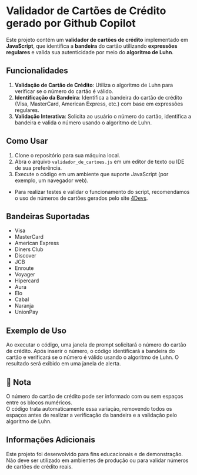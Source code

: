 # Validador de Cartões de Crédito gerado por Github Copilot

Este projeto contém um **validador de cartões de crédito** implementado em **JavaScript**, que identifica a **bandeira** do cartão utilizando **expressões regulares** e valida sua autenticidade por meio do **algoritmo de Luhn**.

## Funcionalidades

1. **Validação de Cartão de Crédito**: Utiliza o algoritmo de Luhn para verificar se o número do cartão é válido.
2. **Identificação da Bandeira**: Identifica a bandeira do cartão de crédito (Visa, MasterCard, American Express, etc.) com base em expressões regulares.
3. **Validação Interativa**: Solicita ao usuário o número do cartão, identifica a bandeira e valida o número usando o algoritmo de Luhn.

## Como Usar

1. Clone o repositório para sua máquina local.
2. Abra o arquivo `validador_de_cartoes.js` em um editor de texto ou IDE de sua preferência.
3. Execute o código em um ambiente que suporte JavaScript (por exemplo, um navegador web).

- Para realizar testes e validar o funcionamento do script, recomendamos o uso de números de cartões gerados pelo site [4Devs](https://www.4devs.com.br/gerador_de_numero_cartao_credito).

## Bandeiras Suportadas

- Visa
- MasterCard
- American Express
- Diners Club
- Discover
- JCB
- Enroute
- Voyager
- Hipercard
- Aura
- Elo
- Cabal
- Naranja
- UnionPay

## Exemplo de Uso

Ao executar o código, uma janela de prompt solicitará o número do cartão de crédito. Após inserir o número, o código identificará a bandeira do cartão e verificará se o número é válido usando o algoritmo de Luhn. O resultado será exibido em uma janela de alerta.

## 📝 Nota

O número do cartão de crédito pode ser informado com ou sem espaços entre os blocos numéricos.  
O código trata automaticamente essa variação, removendo todos os espaços antes de realizar a verificação da bandeira e a validação pelo algoritmo de Luhn.

## Informações Adicionais

Este projeto foi desenvolvido para fins educacionais e de demonstração. Não deve ser utilizado em ambientes de produção ou para validar números de cartões de crédito reais.
